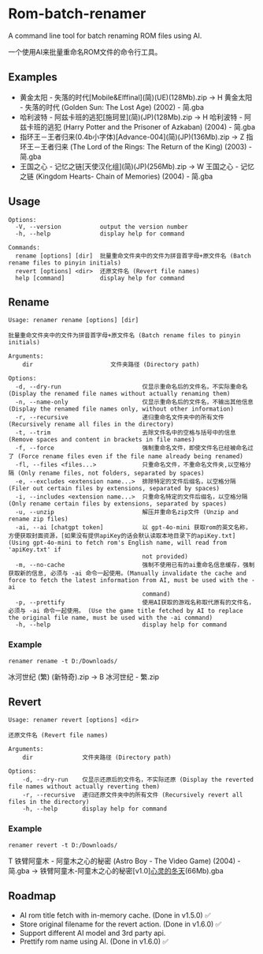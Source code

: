 # Rom-batch-renamer

A command line tool for batch renaming ROM files using AI.

一个使用AI来批量重命名ROM文件的命令行工具。


## Examples

- 黄金太阳 - 失落的时代\[Mobile&Elffinal](简)(UE)(128Mb).zip -> H 黄金太阳 - 失落的时代 (Golden Sun: The Lost Age) (2002) - 简.gba
- 哈利波特 - 阿兹卡班的逃犯\[施珂昱](简)(JP)(128Mb).zip -> H 哈利波特 - 阿兹卡班的逃犯 (Harry Potter and the Prisoner of Azkaban) (2004) - 简.gba
- 指环王－王者归来(0.4b小字体)\[Advance-004](简)(JP)(136Mb).zip -> Z 指环王－王者归来 (The Lord of the Rings: The Return of the King) (2003) - 简.gba
- 王国之心 - 记忆之链\[天使汉化组](简)(JP)(256Mb).zip -> W 王国之心 - 记忆之链 (Kingdom Hearts- Chain of Memories) (2004) - 简.gba

## Usage

```
Options:
  -V, --version           output the version number
  -h, --help              display help for command

Commands:
  rename [options] [dir]  批量重命文件夹中的文件为拼音首字母+原文件名 (Batch rename files to pinyin initials)
  revert [options] <dir>  还原文件名 (Revert file names)
  help [command]          display help for command
```

## Rename

```
Usage: renamer rename [options] [dir]

批量重命文件夹中的文件为拼音首字母+原文件名 (Batch rename files to pinyin initials)

Arguments:
    dir                      文件夹路径 (Directory path)

Options:
  -d, --dry-run                       仅显示重命名后的文件名，不实际重命名 (Display the renamed file names without actually renaming them)
  -n, --name-only                     仅显示重命名后的文件名，不输出其他信息 (Display the renamed file names only, without other information)
  -r, --recursive                     递归重命名文件夹中的所有文件 (Recursively rename all files in the directory)
  -t, --trim                          去除文件名中的空格与括号中的信息 (Remove spaces and content in brackets in file names)
  -f, --force                         强制重命名文件，即使文件名已经被命名过了 (Force rename files even if the file name already being renamed)
  -fl, --files <files...>             只重命名文件，不重命名文件夹,以空格分隔 (Only rename files, not folders, separated by spaces)
  -e, --excludes <extension name...>  排除特定的文件后缀名，以空格分隔 (Filer out certain files by extensions, separated by spaces)
  -i, --includes <extension name...>  只重命名特定的文件后缀名，以空格分隔 (Only rename certain files by extensions, separated by spaces)
  -u, --unzip                         解压并重命名zip文件 (Unzip and rename zip files)
  -ai, --ai [chatgpt token]           以 gpt-4o-mini 获取rom的英文名称，方便获取封面资源，[如果没有提供apiKey的话会默认读取本地目录下的apiKey.txt] (Using gpt-4o-mini to fetch rom's English name, will read from 'apiKey.txt' if
                                      not provided)
  -m, --no-cache                      强制不使用已有的ai重命名信息缓存，强制获取新的信息, 必须与 -ai 命令一起使用。(Manually invalidate the cache and force to fetch the latest information from AI, must be used with the -ai
                                      command)
  -p, --prettify                      使用AI获取的游戏名称取代原有的文件名，必须与 -ai 命令一起使用。 (Use the game title fetched by AI to replace the original file name, must be used with the -ai command)
  -h, --help                          display help for command
```

### Example
`renamer rename -t D:/Downloads/`

冰河世纪 (繁) (新特奇).zip -> B 冰河世纪 - 繁.zip

## Revert

```
Usage: renamer revert [options] <dir>

还原文件名 (Revert file names)

Arguments:
    dir              文件夹路径 (Directory path)

Options:
    -d, --dry-run    仅显示还原后的文件名，不实际还原 (Display the reverted file names without actually reverting them)
    -r, --recursive  递归还原文件夹中的所有文件 (Recursively revert all files in the directory)
    -h, --help       display help for command
```

### Example
`renamer revert -t D:/Downloads/`

T 铁臂阿童木 - 阿童木之心的秘密 (Astro Boy -  The Video Game) (2004) - 简.gba -> 铁臂阿童木-阿童木之心的秘密[v1.0][心灵的冬天](简)(66Mb).gba

## Roadmap

- AI rom title fetch with in-memory cache. (Done in v1.5.0) ✅
- Store original filename for the revert action. (Done in v1.6.0) ✅
- Support different AI model and 3rd party api.
- Prettify rom name using AI. (Done in v1.6.0) ✅
